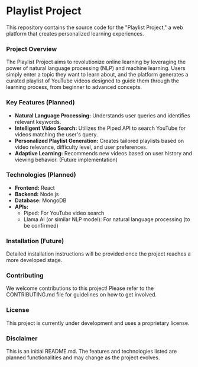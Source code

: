 # Playlist Project

This repository contains the source code for the "Playlist Project," a web platform that creates personalized learning experiences.

### Project Overview

The Playlist Project aims to revolutionize online learning by leveraging the power of natural language processing (NLP) and machine learning. Users simply enter a topic they want to learn about, and the platform generates a curated playlist of YouTube videos designed to guide them through the learning process, from beginner to advanced concepts.

### Key Features (Planned)

* **Natural Language Processing:** Understands user queries and identifies relevant keywords.
* **Intelligent Video Search:** Utilizes the Piped API to search YouTube for videos matching the user's query.
* **Personalized Playlist Generation:** Creates tailored playlists based on video relevance, difficulty level, and user preferences.
* **Adaptive Learning:** Recommends new videos based on user history and viewing behavior. (Future implementation)

### Technologies (Planned)

* **Frontend:** React
* **Backend:** Node.js
* **Database:** MongoDB
* **APIs:**
    * Piped: For YouTube video search
    * Llama AI (or similar NLP model): For natural language processing (to be confirmed)

### Installation (Future)

Detailed installation instructions will be provided once the project reaches a more developed stage.

### Contributing

We welcome contributions to this project! Please refer to the CONTRIBUTING.md file for guidelines on how to get involved.

### License

This project is currently under development and uses a proprietary license.

### Disclaimer

This is an initial README.md. The features and technologies listed are planned functionalities and may change as the project evolves.
